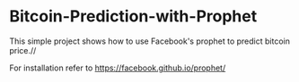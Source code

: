 # Bitcoin-Prediction-with-Prophet

This simple project shows how to use Facebook's prophet to predict bitcoin price.//

For  installation refer to https://facebook.github.io/prophet/